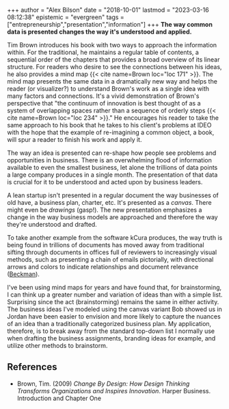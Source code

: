 +++
author = "Alex Bilson"
date = "2018-10-01"
lastmod = "2023-03-16 08:12:38"
epistemic = "evergreen"
tags = ["entrepreneurship","presentation","information"]
+++
**The way common data is presented changes the way it's understood and applied.**

Tim Brown introduces his book with two ways to approach the information within.  For the traditional, he maintains a regular table of contents, a sequential order of the chapters that provides a broad overview of its linear structure.  For readers who desire to see the connections between his ideas, he also provides a mind map {{< cite name=Brown loc="loc 171" >}}.  The mind map presents the same data in a dramatically new way and helps the reader (or visualizer?) to understand Brown's work as a single idea with many factors and connections.  It's a vivid demonstration of Brown's perspective that "the continuum of innovation is best thought of as a system of overlapping spaces rather than a sequence of orderly steps {{< cite name=Brown loc="loc 234" >}}."  He encourages his reader to take the same approach to his book that he takes to his client's problems at IDEO with the hope that the example of re-imagining a common object, a book, will spur a reader to finish his work and apply it.

The way an idea is presented can re-shape how people see problems and opportunities in business.  There is an overwhelming flood of information available to even the smallest business, let alone the trillions of data points a large company produces in a single month.  The presentation of that data is crucial for it to be understood and acted upon by business leaders.

A lean startup isn't presented in a regular document the way businesses of old have, a business plan, charter, etc.  It's presented as a _canvas_.  There might even be _drawings_ (gasp!).  The new presentation emphasizes a change in the way business models are approached and therefore the way they're understood and drafted.

To take another example from the software kCura produces, the way truth is being found in trillions of documents has moved away from traditional sifting through documents in offices full of reviewers to increasingly visual methods, such as presenting a chain of emails pictorially, with directional arrows and colors to indicate relationships and document relevance ([Beckman](http://blog.kcura.com/relativity/blog/a-new-way-to-look-at-emails-solving-the-4-most-common-email-review-challenges)).

I've been using mind maps for years and have found that, for brainstorming, I can think up a greater number and variation of ideas than with a simple list.  Surprising since the act (brainstorming) remains the same in either activity.  The business ideas I've modeled using the canvas variant Bob showed us in Jordan have been easier to envision and more likely to capture the nuances of an idea than a traditionally categorized business plan.  My application, therefore, is to break away from the standard top-down list I normally use when drafting the business assignments, branding ideas for example, and utilize other methods to brainstorm.

## References

- Brown, Tim. (2009) _Change By Design: How Design Thinking Transforms Organizations and Inspires Innovation_. Harper Business. Introduction and Chapter One
